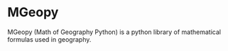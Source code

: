 # MGeopy
MGeopy (Math of Geography Python) is a python library of mathematical formulas used in geography.


